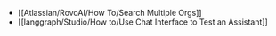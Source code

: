 - [[Atlassian/RovoAI/How To/Search Multiple Orgs]]
- [[langgraph/Studio/How to/Use Chat Interface to Test an Assistant]]